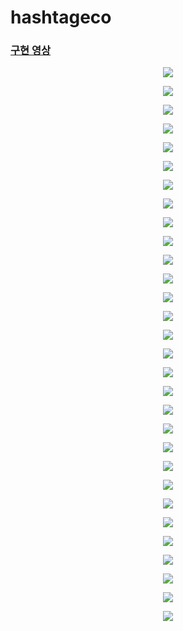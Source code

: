 # hashtageco

### [구현 영상](https://www.youtube.com/watch?v=I6dJPlkky9o) 

<p align="center">
  <img src="https://github.com/Im-suhyeon/hashtageco/assets/100345983/6717ed17-8d25-4bbf-b80d-78b4afabb7de">
</p>
<p align="center">
  <img src="https://github.com/Im-suhyeon/hashtageco/assets/100345983/0758249b-da94-4fec-816b-fd51e715d1c7">
</p>
<p align="center">
  <img src="https://github.com/Im-suhyeon/hashtageco/assets/100345983/1939713c-a6fc-4dcd-93b6-bfa2b5538132">
</p>
<p align="center">
  <img src="https://github.com/Im-suhyeon/hashtageco/assets/100345983/45baac56-70e2-42ca-84e7-d9c43683fb1d">
</p>
<p align="center">
  <img src="https://github.com/Im-suhyeon/hashtageco/assets/100345983/88367e49-b322-41dd-954c-7d4ce674adb2">
</p>
<p align="center">
  <img src="https://github.com/Im-suhyeon/hashtageco/assets/100345983/5f9a2ff9-ce02-40f8-af76-bf60cb152ef0">
</p>
<p align="center">
  <img src="https://github.com/Im-suhyeon/hashtageco/assets/100345983/972f6955-1615-4bd5-b7bf-80a0fa023327">
</p>
<p align="center">
  <img src="https://github.com/Im-suhyeon/hashtageco/assets/100345983/e8d3576e-c0ad-483d-abc4-1335436b95f1">
</p>
<p align="center">
  <img src="https://github.com/Im-suhyeon/hashtageco/assets/100345983/145a9d68-28e5-4e65-b488-3fa4ba0af12c">
</p>
<p align="center">
  <img src="https://github.com/Im-suhyeon/hashtageco/assets/100345983/ad2cd361-b937-4468-ba57-f88ffc771862">
</p>
<p align="center">
  <img src="https://github.com/Im-suhyeon/hashtageco/assets/100345983/1528f0d8-dc38-45db-af8d-ad9f671e72db">
</p>
<p align="center">
  <img src="https://github.com/Im-suhyeon/hashtageco/assets/100345983/4d582318-4c95-4543-842e-458e5867d824">
</p>
<p align="center">
  <img src="https://github.com/Im-suhyeon/hashtageco/assets/100345983/cbe0c6e0-956c-486d-adbc-431f6c6b11d7">
</p>
<p align="center">
  <img src="https://github.com/Im-suhyeon/hashtageco/assets/100345983/00d399c8-a19a-4d4b-abdb-9259251af689">
</p>
<p align="center">
  <img src="https://github.com/Im-suhyeon/hashtageco/assets/100345983/d239c99a-045b-4b6e-8ff5-ce4209e025ed">
</p>
<p align="center">
  <img src="https://github.com/Im-suhyeon/hashtageco/assets/100345983/44e42961-db82-44e7-95a0-4daa19658a13">
</p>
<p align="center">
  <img src="https://github.com/Im-suhyeon/hashtageco/assets/100345983/0499e4ac-e021-4eec-878c-574c47824e8a">
</p>
<p align="center">
  <img src="https://github.com/Im-suhyeon/hashtageco/assets/100345983/ff6cc0ee-4c72-44c6-8d57-edd213131a43">
</p>
<p align="center">
  <img src="https://github.com/Im-suhyeon/hashtageco/assets/100345983/015f9198-8a48-4ac7-b2e2-e82abdc3682f">
</p>
<p align="center">
  <img src="https://github.com/Im-suhyeon/hashtageco/assets/100345983/94bfe9d7-87e5-44e6-a802-67f9621967d1">
</p>
<p align="center">
  <img src="https://github.com/Im-suhyeon/hashtageco/assets/100345983/53207406-0c09-4c2a-a6af-d99495076fdb">
</p>
<p align="center">
  <img src="https://github.com/Im-suhyeon/hashtageco/assets/100345983/14f22157-7d1e-4e65-8956-99e90ed79319">
</p>
<p align="center">
  <img src="https://github.com/Im-suhyeon/hashtageco/assets/100345983/97749c96-a842-4855-89c1-1e83dbb16f17">
</p>
<p align="center">
  <img src="https://github.com/Im-suhyeon/hashtageco/assets/100345983/e7c76f76-61d9-44df-b948-f8ccfca308fe">
</p>
<p align="center">
  <img src="https://github.com/Im-suhyeon/hashtageco/assets/100345983/d1a32b38-0bcf-4fe9-807d-b0f540f09a3b">
</p>
<p align="center">
  <img src="https://github.com/Im-suhyeon/hashtageco/assets/100345983/983a742f-05ff-4913-86e2-4e0c6104396c">
</p>
<p align="center">
  <img src="https://github.com/Im-suhyeon/hashtageco/assets/100345983/02bc6276-68c5-4057-942a-809d5585c9c6">
</p>
<p align="center">
  <img src="https://github.com/Im-suhyeon/hashtageco/assets/100345983/1ea17712-0266-4485-9ec8-d45c00b358a7">
</p>
<p align="center">
  <img src="https://github.com/Im-suhyeon/hashtageco/assets/100345983/990f3071-953d-4719-b541-be8eaf2ce073">
</p>
<p align="center">
  <img src="https://github.com/Im-suhyeon/hashtageco/assets/100345983/b00920ec-d876-4c65-a4ab-ac955e0ebe58">
</p>
